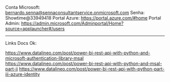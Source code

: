 Conta Microsoft: bernardo.senna@sennaconsultantservice.onmicrosoft.com
Senha: Showtime@33949418
Portal Azure: https://portal.azure.com/#home
Portal Admin: https://admin.microsoft.com/Adminportal/Home?source=applauncher#/users

--------------------------------------------

Links Docs Ok:

https://www.datalineo.com/post/power-bi-rest-api-with-python-and-microsoft-authentication-library-msal
https://www.datalineo.com/post/power-bi-rest-api-with-python-and-msal-part-ii
https://www.datalineo.com/post/power-bi-rest-api-with-python-part-iii-azure-identity
